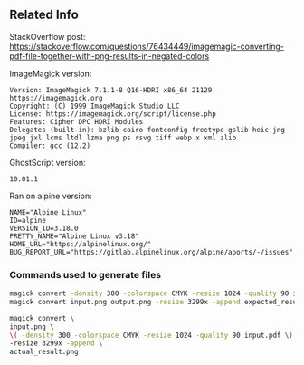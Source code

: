 ## Related Info

StackOverflow post: https://stackoverflow.com/questions/76434449/imagemagic-converting-pdf-file-together-with-png-results-in-negated-colors

ImageMagick version:
```
Version: ImageMagick 7.1.1-8 Q16-HDRI x86_64 21129 https://imagemagick.org
Copyright: (C) 1999 ImageMagick Studio LLC
License: https://imagemagick.org/script/license.php
Features: Cipher DPC HDRI Modules
Delegates (built-in): bzlib cairo fontconfig freetype gslib heic jng jpeg jxl lcms ltdl lzma png ps rsvg tiff webp x xml zlib
Compiler: gcc (12.2)
```

GhostScript version:
```
10.01.1
```

Ran on alpine version:
```
NAME="Alpine Linux"
ID=alpine
VERSION_ID=3.18.0
PRETTY_NAME="Alpine Linux v3.18"
HOME_URL="https://alpinelinux.org/"
BUG_REPORT_URL="https://gitlab.alpinelinux.org/alpine/aports/-/issues"
```

### Commands used to generate files

```bash
magick convert -density 300 -colorspace CMYK -resize 1024 -quality 90 input.pdf output.png
magick convert input.png output.png -resize 3299x -append expected_result.png
```

```bash
magick convert \
input.png \
\( -density 300 -colorspace CMYK -resize 1024 -quality 90 input.pdf \) \
-resize 3299x -append \
actual_result.png
```
